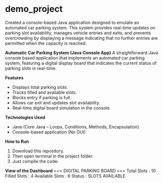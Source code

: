 # demo_project
Created a console-based Java application designed to emulate an automated car parking system. This system provides real-time updates on parking slot availability, manages vehicle entries and exits, and prevents overcrowding by displaying a message indicating that no further entries are permitted when the capacity is reached.

__Automatic Car Parking System (Java Console App)__
A straightforward Java console based application that implements an automated car parking system, featuring a digital display board that indicates the current status of parking slots in real-time.

__Features__
- Displays total parking slots.
- Tracks filled and available slots.
- Blocks entry if parking is full.
- Allows car exit and updates slot availability.
- Real-time digital board simulation in the console.

__Technologies Used__
- Java (Core Java – Loops, Conditions, Methods, Encapsulation)
- Console-based application (No GUI)

__How to Run__
1. Download this repository.
2. Then open terminal in the project folder.
3. Just compile the code:

__View of the Dashboard__
=== DIGITAL PARKING BOARD ===
Total Slots : 10
Filled Slots : 4
Available Slots : 6
Status : SLOTS AVAILABLE

